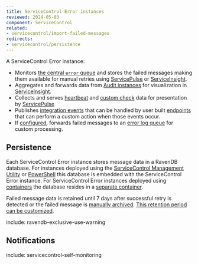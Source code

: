 ```yaml
---
title: ServiceControl Error instances
reviewed: 2024-05-03
component: ServiceControl
related:
- servicecontrol/import-failed-messages
redirects:
- servicecontrol/persistence
---
```

A ServiceControl Error instance:

* Monitors [the central `error` queue](/nservicebus/recoverability/configure-error-handling.md#error-queue-monitoring) and stores the failed messages making them available for manual retries using [ServicePulse](/servicepulse/intro-failed-messages.md) or [ServiceInsight](/serviceinsight/managing-errors-and-retries.md).
* Aggregates and forwards data from [Audit instances](/servicecontrol/audit-instances/) for visualization in [ServiceInsight](/serviceinsight/).
* Collects and serves [heartbeat](/monitoring/heartbeats/) and [custom check](/monitoring/custom-checks/) data for presentation by [ServicePulse](/servicepulse/health-check-notifications.md)
* Publishes [integration events](/servicecontrol/contracts.md) that can be handled by user built [endpoints](/nservicebus/messaging/publish-subscribe/publish-handle-event.md) that can perform a custom action when those events occur.
* If [configured](/servicecontrol/servicecontrol-instances/configuration.md#transport-servicecontrolforwarderrormessages), forwards failed messages to an [error log queue](/servicecontrol/errorlog-auditlog-behavior.md) for custom processing.

## Persistence

Each ServiceControl Error instance stores message data in a RavenDB database. For instances deployed using the [ServiceControl Management Utility](/servicecontrol/servicecontrol-instances/deployment/scmu.md) or [PowerShell](/servicecontrol/servicecontrol-instances/deployment/powershell.md) this database is embedded with the ServiceControl Error instance. For ServiceControl Error instances deployed using [containers](/servicecontrol/servicecontrol-instances/deployment/containers.md) the database resides in a [separate container](/servicecontrol/ravendb/deployment/containers.md).

Failed message data is retained until 7 days after successful retry is detected or the failed message is [manually archived](/servicepulse/intro-archived-messages.md). [This retention period can be customized](/servicecontrol/servicecontrol-instances/configuration.md#data-retention).

include: ravendb-exclusive-use-warning

## Notifications

include: servicecontrol-self-monitoring
